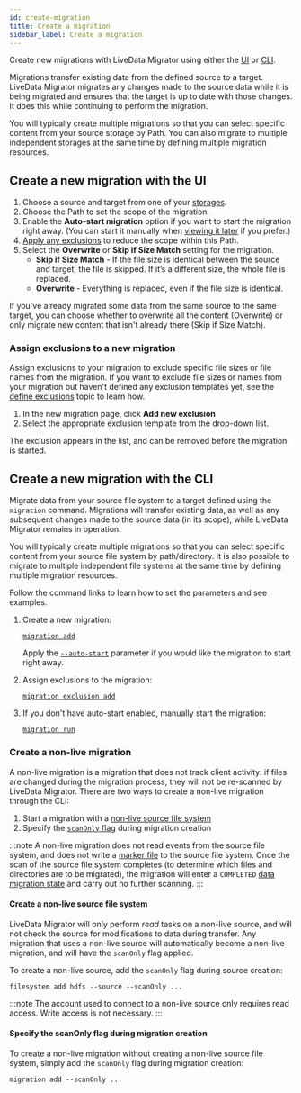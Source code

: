 ```yaml
---
id: create-migration
title: Create a migration
sidebar_label: Create a migration
---
```


Create new migrations with LiveData Migrator using either the [UI](#create-a-new-migration-with-the-ui) or [CLI](#create-a-new-migration-with-the-cli).

Migrations transfer existing data from the defined source to a target. LiveData Migrator migrates any changes made to the source data while it is being migrated and ensures that the target is up to date with those changes. It does this while continuing to perform the migration.

You will typically create multiple migrations so that you can select specific content from your source storage by Path. You can also migrate to multiple independent storages at the same time by defining multiple migration resources.

## Create a new migration with the UI

1. Choose a source and target from one of your [storages](./configure-storage.md).
1. Choose the Path to set the scope of the migration.
1. Enable the **Auto-start migration** option if you want to start the migration right away. (You can start it manually when [viewing it later](./manage-migrations.md#manage-migrations-with-the-ui) if you prefer.)
1. [Apply any exclusions](#assign-exclusions-to-a-new-migration) to reduce the scope within this Path.
1. Select the **Overwrite** or **Skip if Size Match** setting for the migration.  
   * **Skip if Size Match** - If the file size is identical between the source and target, the file is skipped. If it’s a different size, the whole file is replaced.
   * **Overwrite** - Everything is replaced, even if the file size is identical.

If you've already migrated some data from the same source to the same target, you can choose whether to overwrite all the content (Overwrite) or only migrate new content that isn't already there (Skip if Size Match).

### Assign exclusions to a new migration

Assign exclusions to your migration to exclude specific file sizes or file names from the migration. If you want to exclude file sizes or names from your migration but haven't defined any exclusion templates yet, see the [define exclusions](./configure-exclusions.md) topic to learn how.

1. In the new migration page, click **Add new exclusion**
1. Select the appropriate exclusion template from the drop-down list.

The exclusion appears in the list, and can be removed before the migration is started.

## Create a new migration with the CLI

Migrate data from your source file system to a target defined using the `migration` command. Migrations will transfer existing data, as well as any subsequent changes made to the source data (in its scope), while LiveData Migrator remains in operation.

You will typically create multiple migrations so that you can select specific content from your source file system by path/directory. It is also possible to migrate to multiple independent file systems at the same time by defining multiple migration resources.

Follow the command links to learn how to set the parameters and see examples.

1. Create a new migration:

   [`migration add`](./command-reference.md#migration-add)

   Apply the [`--auto-start`](./command-reference.md#optional-parameters-5) parameter if you would like the migration to start right away.

1. Assign exclusions to the migration:

    [`migration exclusion add`](./command-reference.md#migration-exclusion-add)

1. If you don't have auto-start enabled, manually start the migration:

   [`migration run`](./command-reference.md#migration-run)

### Create a non-live migration

A non-live migration is a migration that does not track client activity: if files are changed during the migration process, they will not be re-scanned by LiveData Migrator. There are two ways to create a non-live migration through the CLI:

1. Start a migration with a [non-live source file system](#create-a-non-live-source-file-system)
1. Specify the [`scanOnly` flag](#specify-the-scanonly-flag-during-migration-creation) during migration creation

:::note
A non-live migration does not read events from the source file system, and does not write a [marker file](./configuration-ldm.md/#hdfs-marker-storage) to the source file system. Once the scan of the source file system completes (to determine which files and directories are to be migrated), the migration will enter a `COMPLETED` [data migration state](./manage-migrations.md/#data-migration-states) and carry out no further scanning.
:::

#### Create a non-live source file system

LiveData Migrator will only perform *read* tasks on a non-live source, and will not check the source for modifications to data during transfer. Any migration that uses a non-live source will automatically become a non-live migration, and will have the `scanOnly` flag applied.

To create a non-live source, add the `scanOnly` flag during source creation:

```text="Code"
filesystem add hdfs --source --scanOnly ...
```

:::note
The account used to connect to a non-live source only requires read access. Write access is not necessary.
:::

#### Specify the scanOnly flag during migration creation

To create a non-live migration without creating a non-live source file system, simply add the `scanOnly` flag during migration creation:

```text="Code"
migration add --scanOnly ...
```
